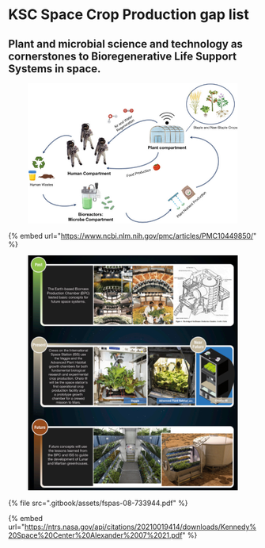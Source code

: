 # KSC Space Crop Production gap list



## Plant and microbial science and technology as cornerstones to Bioregenerative Life Support Systems in space.

<figure><img src=".gitbook/assets/image (69).png" alt="" width="563"><figcaption></figcaption></figure>

{% embed url="https://www.ncbi.nlm.nih.gov/pmc/articles/PMC10449850/" %}

<figure><img src=".gitbook/assets/image (67).png" alt=""><figcaption></figcaption></figure>

{% file src=".gitbook/assets/fspas-08-733944.pdf" %}

{% embed url="https://ntrs.nasa.gov/api/citations/20210019414/downloads/Kennedy%20Space%20Center%20Alexander%2007%2021.pdf" %}





